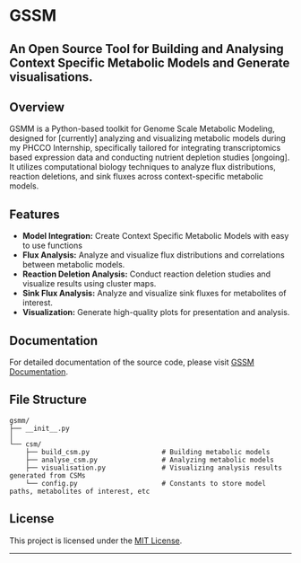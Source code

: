 # GSSM 
## An Open Source Tool for Building and Analysing Context Specific Metabolic Models and Generate visualisations.

## Overview

GSMM is a Python-based toolkit for Genome Scale Metabolic Modeling, designed for [currently] analyzing and visualizing metabolic models during my PHCCO Internship, specifically tailored for integrating transcriptomics based expression data and conducting nutrient depletion studies [ongoing]. It utilizes computational biology techniques to analyze flux distributions, reaction deletions, and sink fluxes across context-specific metabolic models.

## Features

- **Model Integration:** Create Context Specific Metabolic Models with easy to use functions
- **Flux Analysis:** Analyze and visualize flux distributions and correlations between metabolic models.
- **Reaction Deletion Analysis:** Conduct reaction deletion studies and visualize results using cluster maps.
- **Sink Flux Analysis:** Analyze and visualize sink fluxes for metabolites of interest.
- **Visualization:** Generate high-quality plots for presentation and analysis.

## Documentation

For detailed documentation of the source code, please visit [GSSM Documentation](https://gsmm.readthedocs.io/en/latest/).

## File Structure

```
gsmm/
├── __init__.py
│
└── csm/
    ├── build_csm.py                  # Building metabolic models
    ├── analyse_csm.py                # Analyzing metabolic models
    ├── visualisation.py              # Visualizing analysis results generated from CSMs
    └── config.py                     # Constants to store model paths, metabolites of interest, etc
```

## License

This project is licensed under the [MIT License](https://github.com/KarthikDani/PHCCOProject/blob/main/gsmm/LICENSE.txt).

---